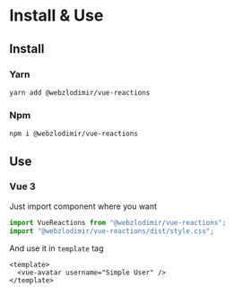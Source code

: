 # Install & Use

## Install

### Yarn

```
yarn add @webzlodimir/vue-reactions
```

### Npm 

```
npm i @webzlodimir/vue-reactions
```

## Use

### Vue 3

Just import component where you want

```js
import VueReactions from "@webzlodimir/vue-reactions";
import "@webzlodimir/vue-reactions/dist/style.css";
```

And use it in `template` tag

```vue
<template>
  <vue-avatar username="Simple User" />
</template>
```

